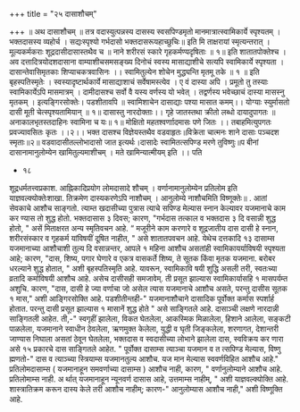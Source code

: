 +++
title = "२५ दासाशौचम्"

+++
॥ अथ दासाशौचम् ॥ 
तत्र वदास्युत्पन्नस्य दासस्य स्वसपिण्डमृतो मानमात्रात्स्वामिकार्ये स्पृश्यतम् । भक्तदासस्य व्यहोर्च । सद्यःस्पृश्यो गर्भदासो भक्तदासरूयहाच्छुचिः॥ इति मि ताक्षरायां स्मृत्यन्तरात् । मूल्यकर्मकराः शूद्रदासीदासास्तथैव च ॥ नाने शरीरसं स्कारे गृहकर्मण्यदृषिताः ॥ १॥ इति शातातपोक्तेश्च । अव दत्तादित्रयोदशदासाना वाम्याशीचसमसङ्ख्य दिनोचं स्वस्य मासाद्याशीचे सत्यपि स्वामिकार्ये स्पृश्यता । दासान्तेवासिमृतकाः शिप्याचकत्रवासिनः ।। स्वामितुल्येन शोचेन मुद्ध्यन्ति मृतमू तके ॥ १ ॥ इति बृहस्पतिस्मृतेः । स्वस्यादृष्टार्थकार्ये मासाद्याशाचं सर्वेषामस्त्येव । ए वं दास्या अपि । प्रमूतो तु तस्याः स्वामिकार्येऽपि मासमात्रम् । दामीदासश्च सर्वो वै यस्य वर्णस्य यो भवेत् । तद्वर्णस्य भवेच्छाचं दास्या मासस्नु मृतकम् । इत्यङ्गिरसोक्तेः। पडशीतावपि ॥ स्वामिशाचेन दासाद्याः पश्या मासात कमम्।। योग्याः स्युर्मासतो दासी मूती चेत्स्पृश्यतामियान् ॥ १॥ दासास्तु नारदोक्ताः।। गृहे जातस्तथा क्रीतो लब्धो दायादुपागतः ॥ अनाकालभृतस्तदाहिनः स्वामिना च यः॥ १॥ मोक्षितो महतश्वर्णाादमासः पणे जितः ।। तबाहमित्युपगतः प्रवज्यावसितः कृतः ।।२।। भक्त दासश्च विज्ञेयस्तथैव वडवाहृतः॥विक्रेता चात्मनः शाने दासाः पञ्चदश स्मृताः॥२॥ वडवादासीतल्लोभादासो जात इत्यर्थः।दासादेः स्वामितत्सपिण्ड मरणे तुविष्णुः॥प बीनां दासानामानुलोम्येन खामितुल्यमाशीचम् । मते खामिन्यात्मीयम् इति ।। पति 



- १८ 

शूद्रधर्मतत्त्वप्रकाश. आह्निकादिप्रयोग लोमदासादे शौचम् । वर्णानामानुलोम्येन प्रतिलोम इति याज्ञवल्क्योक्तेःशाखा. तिक्रमेण दास्यकरणेऽपि नाशौचम् । आनुलोम्ये नाशौचमिति विष्णूक्तेः॥ 
. आतां सेवकाचे आशौच साङ्गतो. त्याम्त खदासीच्या पुत्रास त्याचे सपिण्ड मेल्यास स्नान केल्यावर यजमानाचे काम कर ण्यास तो शुद्ध होतो. भक्तदासास ३ दिवस; कारण, "गर्भदास तत्काल व भक्तदास ३ दि वसान्नी शुद्ध होतो, " असें मिताक्षरत अन्य स्मृतिवचन आहे. “ मजूरीने काम करणारे व शूद्रजातीय दास दासी हे स्नान, शरीरसंस्कार व गृहकर्म यांविषयीं दूषित नाहीत, " असे शातातपवचन आहे. येथेच दत्तकादि १३ दासाम्स यजमानाच्या आशौचाशी तुल्य दि वसान्नन्तर, आपले १ महिना आशौच असतांही स्वामिकायर्याविषयी स्पृश्यता आहे; कारण, "दास, शिष्य, पगार घेणारे व एकत्र वासकर्ते शिष्य, ते सूतक किंवा मृतक यजमाना. बरोबर धरल्याने शुद्ध होतात, " अशी बृहस्पतिस्मृति आहे. यावरून, स्वामिकावि षयी शुद्धि असली तरी, स्वतःच्या व्रतादि कर्माविषयी आशौच आहे. असेच दासीसही समजावेम्. ती प्रसूत झाल्यास स्वामिकार्यासहि १ मासपर्यम्त अशुचि. कारण, "दास, दासी हे ज्या वर्णाचा जो असेल त्यास यजमानाचे आशौच असते, परन्तु दासीस सूतक १ मास," अशी आङ्गिरसोक्ति आहे. पडशीतीन्तही-" यजमानाशौचाने दासादिक पूर्वोक्त कर्मास स्पर्शार्ह होतात. परन्तु दासी प्रसूत झाल्यास १ मासानें शुद्ध होते " असे साङ्गितले आहे. दासाञ्ची लक्षणे नारदान्नी साङ्गितली आहेत. ती,-" स्वगृहीं झालेला, विकत घेतलेला, आकस्मिक मिळालेला, हिशाने आलेला, सङ्कटी पाळलेला, यजमानाने स्वाधीन ठेवलेला, ऋणमुक्त केलेला, युद्धी व घृती जिङ्कलेला, शरणागत, देशान्तरी जाण्यास निघाला असतां ठेवून घेतलेला, भक्तदास व स्वदासीच्या लोभाने झालेला दास, स्वविक्रय कर णारा असे १५ प्रकारचे दास साङ्गितले आहेत. " पूर्वोक्त दासाम्स त्याञ्चा यजमान व त त्सपिण्ड मेल्यास, विष्णु ह्मणतो-" दास व त्याञ्च्या स्त्रियाम्स यजमानतुल्य आशौच. यज मान मेल्यास स्ववर्णविहित आशौच आहे." प्रतिलोमदासाम्स ( यजमानाहून समवर्णाच्या दासाम्स ) आशौच नाही, कारण, " वर्णानुलोम्याने आशौच आहे. प्रतिलोमाम्स नाही. अ र्थात् यजमानाहून न्यूनवर्ण दासास आहे, उत्तमाम्स नाहीम्, " अशी याज्ञवल्क्योक्ति आहे. शास्त्रातिक्रम करून दास्य केले तरी आशौच नाहीम्; कारण-" आनुलोम्यास आशौच नाही," अशी विष्णूक्ति आहे. 
